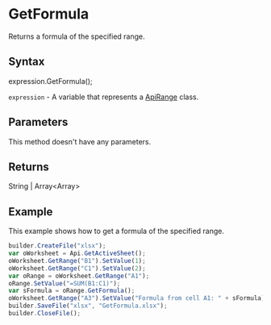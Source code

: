 # GetFormula

Returns a formula of the specified range.

## Syntax

expression.GetFormula();

`expression` - A variable that represents a [ApiRange](../ApiRange.md) class.

## Parameters

This method doesn't have any parameters.

## Returns

String &#124; Array<Array<String>>

## Example

This example shows how to get a formula of the specified range.

```javascript
builder.CreateFile("xlsx");
var oWorksheet = Api.GetActiveSheet();
oWorksheet.GetRange("B1").SetValue(1);
oWorksheet.GetRange("C1").SetValue(2);
var oRange = oWorksheet.GetRange("A1");
oRange.SetValue("=SUM(B1:C1)");
var sFormula = oRange.GetFormula();
oWorksheet.GetRange("A3").SetValue("Formula from cell A1: " + sFormula);
builder.SaveFile("xlsx", "GetFormula.xlsx");
builder.CloseFile();
```